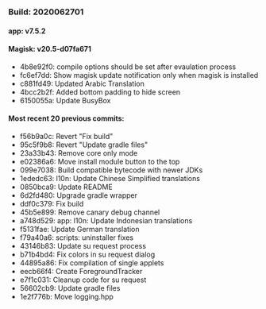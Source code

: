 ### Build: 2020062701
#### app: v7.5.2
#### Magisk: v20.5-d07fa671

- 4b8e92f0: compile options should be set after evaulation process
- fc6ef7dd: Show magisk update notification only when magisk is installed
- c881fd49: Updated Arabic Translation
- 4bcc2b2f: Added bottom padding to hide screen
- 6150055a: Update BusyBox

#### Most recent 20 previous commits:

- f56b9a0c: Revert "Fix build"
- 95c5f9b8: Revert "Update gradle files"
- 23a33b43: Remove core only mode
- e02386a6: Move install module button to the top
- 099e7038: Build compatible bytecode with newer JDKs
- 1ededc63: l10n: Update Chinese Simplified translations
- 0850bca9: Update README
- 6d2fd480: Upgrade gradle wrapper
- ddf0c379: Fix build
- 45b5e899: Remove canary debug channel
- a748d529: app: l10n: Update Indonesian translations
- f5131fae: Update German translation
- f79a40a6: scripts: uninstaller fixes
- 43146b83: Update su request process
- b71b4bd4: Fix colors in su request dialog
- 44895a86: Fix compilation of single applets
- eecb66f4: Create ForegroundTracker
- e7f1c031: Cleanup code for su request
- 56602cb9: Update gradle files
- 1e2f776b: Move logging.hpp
